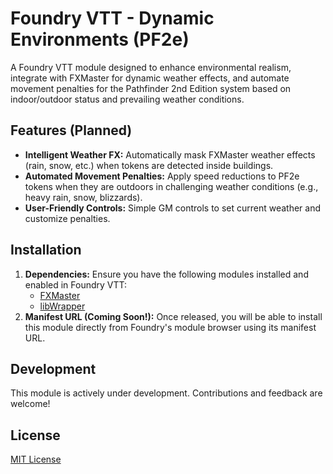 # Foundry VTT - Dynamic Environments (PF2e)

A Foundry VTT module designed to enhance environmental realism, integrate with FXMaster for dynamic weather effects, and automate movement penalties for the Pathfinder 2nd Edition system based on indoor/outdoor status and prevailing weather conditions.

## Features (Planned)

* **Intelligent Weather FX:** Automatically mask FXMaster weather effects (rain, snow, etc.) when tokens are detected inside buildings.
* **Automated Movement Penalties:** Apply speed reductions to PF2e tokens when they are outdoors in challenging weather conditions (e.g., heavy rain, snow, blizzards).
* **User-Friendly Controls:** Simple GM controls to set current weather and customize penalties.

## Installation

1.  **Dependencies:** Ensure you have the following modules installed and enabled in Foundry VTT:
    * [FXMaster](https://foundryvtt.com/packages/fxmaster)
    * [libWrapper](https://foundryvtt.com/packages/lib-wrapper)
2.  **Manifest URL (Coming Soon!):** Once released, you will be able to install this module directly from Foundry's module browser using its manifest URL.

## Development

This module is actively under development. Contributions and feedback are welcome!

## License

[MIT License](LICENSE)